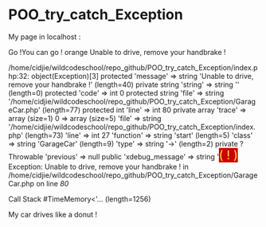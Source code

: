 # POO_try_catch_Exception

My page in localhost :


 Go !You can go !
orange
Unable to drive, remove your handbrake !

/home/cidjie/wildcodeschool/repo_github/POO_try_catch_Exception/index.php:32:
object(Exception)[3]
  protected 'message' => string 'Unable to drive, remove your handbrake !' (length=40)
  private string 'string' => string '' (length=0)
  protected 'code' => int 0
  protected string 'file' => string '/home/cidjie/wildcodeschool/repo_github/POO_try_catch_Exception/GarageCar.php' (length=77)
  protected int 'line' => int 80
  private array 'trace' => 
    array (size=1)
      0 => 
        array (size=5)
          'file' => string '/home/cidjie/wildcodeschool/repo_github/POO_try_catch_Exception/index.php' (length=73)
          'line' => int 27
          'function' => string 'start' (length=5)
          'class' => string 'GarageCar' (length=9)
          'type' => string '->' (length=2)
  private ?Throwable 'previous' => null
  public 'xdebug_message' => string '<tr><th align='left' bgcolor='#f57900' colspan="5"><span style='background-color: #cc0000; color: #fce94f; font-size: x-large;'>( ! )</span> Exception: Unable to drive, remove your handbrake ! in /home/cidjie/wildcodeschool/repo_github/POO_try_catch_Exception/GarageCar.php on line <i>80</i></th></tr>
<tr><th align='left' bgcolor='#e9b96e' colspan='5'>Call Stack</th></tr>
<tr><th align='center' bgcolor='#eeeeec'>#</th><th align='left' bgcolor='#eeeeec'>Time</th><th align='left' bgcolor='#eeeeec'>Memory</th><'... (length=1256)

My car drives like a donut ! 